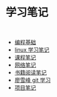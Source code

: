 <html>
 <meta charset="utf-8">
    <body>
            <h1>学习笔记</h1>
            <br>
            <form action="/cgi/echoServer" method="GET" >
                <div >
                    <ul>
                    <li><a href="">编程基础</a></li>
                    <li><a href="">linux 学习笔记</a></li>
                    <li><a href="">课程笔记</a></li>
                    <li><a href="">网络笔记</a></li>
                    <li><a href="">书籍阅读笔记</a></li>
                    <li><a href="">廖雪峰 git 学习</a></li>
                    <li><a href="">项目笔记</a></li>
                    </ul>
                </div>
            </form>
    </body>
</html>

